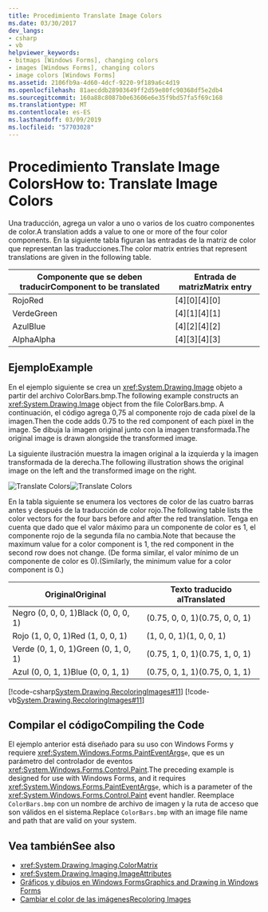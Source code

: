```yaml
---
title: Procedimiento Translate Image Colors
ms.date: 03/30/2017
dev_langs:
- csharp
- vb
helpviewer_keywords:
- bitmaps [Windows Forms], changing colors
- images [Windows Forms], changing colors
- image colors [Windows Forms]
ms.assetid: 2106fb9a-4d60-4dcf-9220-9f189a6c4d19
ms.openlocfilehash: 81aecddb28903649ff2d59e80fc90368df5e2db4
ms.sourcegitcommit: 160a88c8087b0e63606e6e35f9bd57fa5f69c168
ms.translationtype: MT
ms.contentlocale: es-ES
ms.lasthandoff: 03/09/2019
ms.locfileid: "57703028"
---
```

# <a name="how-to-translate-image-colors"></a><span data-ttu-id="9f34c-102">Procedimiento Translate Image Colors</span><span class="sxs-lookup"><span data-stu-id="9f34c-102">How to: Translate Image Colors</span></span>
<span data-ttu-id="9f34c-103">Una traducción, agrega un valor a uno o varios de los cuatro componentes de color.</span><span class="sxs-lookup"><span data-stu-id="9f34c-103">A translation adds a value to one or more of the four color components.</span></span> <span data-ttu-id="9f34c-104">En la siguiente tabla figuran las entradas de la matriz de color que representan las traducciones.</span><span class="sxs-lookup"><span data-stu-id="9f34c-104">The color matrix entries that represent translations are given in the following table.</span></span>  
  
|<span data-ttu-id="9f34c-105">Componente que se deben traducir</span><span class="sxs-lookup"><span data-stu-id="9f34c-105">Component to be translated</span></span>|<span data-ttu-id="9f34c-106">Entrada de matriz</span><span class="sxs-lookup"><span data-stu-id="9f34c-106">Matrix entry</span></span>|  
|--------------------------------|------------------|  
|<span data-ttu-id="9f34c-107">Rojo</span><span class="sxs-lookup"><span data-stu-id="9f34c-107">Red</span></span>|<span data-ttu-id="9f34c-108">[4][0]</span><span class="sxs-lookup"><span data-stu-id="9f34c-108">[4][0]</span></span>|  
|<span data-ttu-id="9f34c-109">Verde</span><span class="sxs-lookup"><span data-stu-id="9f34c-109">Green</span></span>|<span data-ttu-id="9f34c-110">[4][1]</span><span class="sxs-lookup"><span data-stu-id="9f34c-110">[4][1]</span></span>|  
|<span data-ttu-id="9f34c-111">Azul</span><span class="sxs-lookup"><span data-stu-id="9f34c-111">Blue</span></span>|<span data-ttu-id="9f34c-112">[4][2]</span><span class="sxs-lookup"><span data-stu-id="9f34c-112">[4][2]</span></span>|  
|<span data-ttu-id="9f34c-113">Alpha</span><span class="sxs-lookup"><span data-stu-id="9f34c-113">Alpha</span></span>|<span data-ttu-id="9f34c-114">[4][3]</span><span class="sxs-lookup"><span data-stu-id="9f34c-114">[4][3]</span></span>|  
  
## <a name="example"></a><span data-ttu-id="9f34c-115">Ejemplo</span><span class="sxs-lookup"><span data-stu-id="9f34c-115">Example</span></span>  
 <span data-ttu-id="9f34c-116">En el ejemplo siguiente se crea un <xref:System.Drawing.Image> objeto a partir del archivo ColorBars.bmp.</span><span class="sxs-lookup"><span data-stu-id="9f34c-116">The following example constructs an <xref:System.Drawing.Image> object from the file ColorBars.bmp.</span></span> <span data-ttu-id="9f34c-117">A continuación, el código agrega 0,75 al componente rojo de cada píxel de la imagen.</span><span class="sxs-lookup"><span data-stu-id="9f34c-117">Then the code adds 0.75 to the red component of each pixel in the image.</span></span> <span data-ttu-id="9f34c-118">Se dibuja la imagen original junto con la imagen transformada.</span><span class="sxs-lookup"><span data-stu-id="9f34c-118">The original image is drawn alongside the transformed image.</span></span>  
  
 <span data-ttu-id="9f34c-119">La siguiente ilustración muestra la imagen original a la izquierda y la imagen transformada de la derecha.</span><span class="sxs-lookup"><span data-stu-id="9f34c-119">The following illustration shows the original image on the left and the transformed image on the right.</span></span>  
  
 <span data-ttu-id="9f34c-120">![Translate Colors](./media/colortrans2.png "colortrans2")</span><span class="sxs-lookup"><span data-stu-id="9f34c-120">![Translate Colors](./media/colortrans2.png "colortrans2")</span></span>  
  
 <span data-ttu-id="9f34c-121">En la tabla siguiente se enumera los vectores de color de las cuatro barras antes y después de la traducción de color rojo.</span><span class="sxs-lookup"><span data-stu-id="9f34c-121">The following table lists the color vectors for the four bars before and after the red translation.</span></span> <span data-ttu-id="9f34c-122">Tenga en cuenta que dado que el valor máximo para un componente de color es 1, el componente rojo de la segunda fila no cambia.</span><span class="sxs-lookup"><span data-stu-id="9f34c-122">Note that because the maximum value for a color component is 1, the red component in the second row does not change.</span></span> <span data-ttu-id="9f34c-123">(De forma similar, el valor mínimo de un componente de color es 0).</span><span class="sxs-lookup"><span data-stu-id="9f34c-123">(Similarly, the minimum value for a color component is 0.)</span></span>  
  
|<span data-ttu-id="9f34c-124">Original</span><span class="sxs-lookup"><span data-stu-id="9f34c-124">Original</span></span>|<span data-ttu-id="9f34c-125">Texto traducido al</span><span class="sxs-lookup"><span data-stu-id="9f34c-125">Translated</span></span>|  
|--------------|----------------|  
|<span data-ttu-id="9f34c-126">Negro (0, 0, 0, 1)</span><span class="sxs-lookup"><span data-stu-id="9f34c-126">Black (0, 0, 0, 1)</span></span>|<span data-ttu-id="9f34c-127">(0.75, 0, 0, 1)</span><span class="sxs-lookup"><span data-stu-id="9f34c-127">(0.75, 0, 0, 1)</span></span>|  
|<span data-ttu-id="9f34c-128">Rojo (1, 0, 0, 1)</span><span class="sxs-lookup"><span data-stu-id="9f34c-128">Red (1, 0, 0, 1)</span></span>|<span data-ttu-id="9f34c-129">(1, 0, 0, 1)</span><span class="sxs-lookup"><span data-stu-id="9f34c-129">(1, 0, 0, 1)</span></span>|  
|<span data-ttu-id="9f34c-130">Verde (0, 1, 0, 1)</span><span class="sxs-lookup"><span data-stu-id="9f34c-130">Green (0, 1, 0, 1)</span></span>|<span data-ttu-id="9f34c-131">(0.75, 1, 0, 1)</span><span class="sxs-lookup"><span data-stu-id="9f34c-131">(0.75, 1, 0, 1)</span></span>|  
|<span data-ttu-id="9f34c-132">Azul (0, 0, 1, 1)</span><span class="sxs-lookup"><span data-stu-id="9f34c-132">Blue (0, 0, 1, 1)</span></span>|<span data-ttu-id="9f34c-133">(0.75, 0, 1, 1)</span><span class="sxs-lookup"><span data-stu-id="9f34c-133">(0.75, 0, 1, 1)</span></span>|  
  
 [!code-csharp[System.Drawing.RecoloringImages#11](~/samples/snippets/csharp/VS_Snippets_Winforms/System.Drawing.RecoloringImages/CS/Class1.cs#11)]
 [!code-vb[System.Drawing.RecoloringImages#11](~/samples/snippets/visualbasic/VS_Snippets_Winforms/System.Drawing.RecoloringImages/VB/Class1.vb#11)]  
  
## <a name="compiling-the-code"></a><span data-ttu-id="9f34c-134">Compilar el código</span><span class="sxs-lookup"><span data-stu-id="9f34c-134">Compiling the Code</span></span>  
 <span data-ttu-id="9f34c-135">El ejemplo anterior está diseñado para su uso con Windows Forms y requiere <xref:System.Windows.Forms.PaintEventArgs>`e`, que es un parámetro del controlador de eventos <xref:System.Windows.Forms.Control.Paint>.</span><span class="sxs-lookup"><span data-stu-id="9f34c-135">The preceding example is designed for use with Windows Forms, and it requires <xref:System.Windows.Forms.PaintEventArgs>`e`, which is a parameter of the <xref:System.Windows.Forms.Control.Paint> event handler.</span></span> <span data-ttu-id="9f34c-136">Reemplace `ColorBars.bmp` con un nombre de archivo de imagen y la ruta de acceso que son válidos en el sistema.</span><span class="sxs-lookup"><span data-stu-id="9f34c-136">Replace `ColorBars.bmp` with an image file name and path that are valid on your system.</span></span>  
  
## <a name="see-also"></a><span data-ttu-id="9f34c-137">Vea también</span><span class="sxs-lookup"><span data-stu-id="9f34c-137">See also</span></span>
- <xref:System.Drawing.Imaging.ColorMatrix>
- <xref:System.Drawing.Imaging.ImageAttributes>
- [<span data-ttu-id="9f34c-138">Gráficos y dibujos en Windows Forms</span><span class="sxs-lookup"><span data-stu-id="9f34c-138">Graphics and Drawing in Windows Forms</span></span>](graphics-and-drawing-in-windows-forms.md)
- [<span data-ttu-id="9f34c-139">Cambiar el color de las imágenes</span><span class="sxs-lookup"><span data-stu-id="9f34c-139">Recoloring Images</span></span>](recoloring-images.md)

